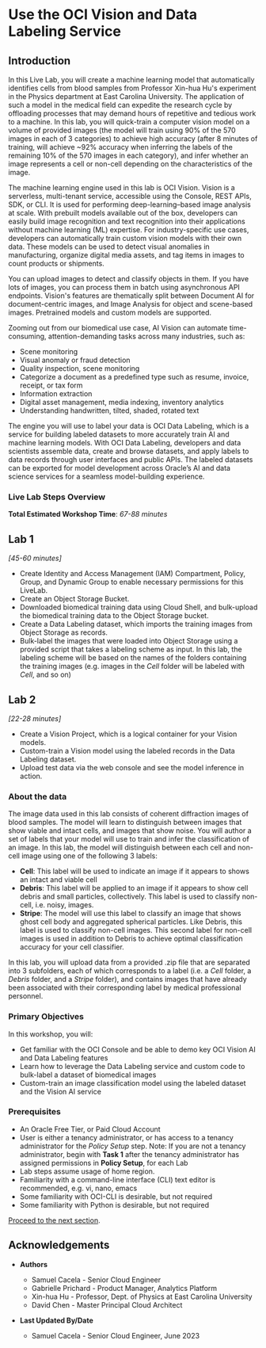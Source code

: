 # Use the OCI Vision and Data Labeling Service

## Introduction

In this Live Lab, you will create a machine learning model that automatically identifies cells from blood samples from Professor Xin-hua Hu's experiment in the Physics department at East Carolina University. The application of such a model in the medical field can expedite the research cycle by offloading processes that may demand hours of repetitive and tedious work to a machine. In this lab, you will quick-train a computer vision model on a volume of provided images (the model will train using 90% of the 570 images in each of 3 categories) to achieve high accuracy (after 8 minutes of training, will achieve ~92% accuracy when inferring the labels of the remaining 10% of the 570 images in each category), and infer whether an image represents a cell or non-cell depending on the characteristics of the image.

The machine learning engine used in this lab is OCI Vision. Vision is a serverless, multi-tenant service, accessible using the Console, REST APIs, SDK, or CLI. It is used for performing deep-learning–based image analysis at scale. With prebuilt models available out of the box, developers can easily build image recognition and text recognition into their applications without machine learning (ML) expertise. For industry-specific use cases, developers can automatically train custom vision models with their own data. These models can be used to detect visual anomalies in manufacturing, organize digital media assets, and tag items in images to count products or shipments.

You can upload images to detect and classify objects in them. If you have lots of images, you can process them in batch using asynchronous API endpoints. Vision's features are thematically split between Document AI for document-centric images, and Image Analysis for object and scene-based images. Pretrained models and custom models are supported.

Zooming out from our biomedical use case, AI Vision can automate time-consuming, attention-demanding tasks across many industries, such as:

- Scene monitoring
- Visual anomaly or fraud detection
- Quality inspection, scene monitoring
- Categorize a document as a predefined type such as resume, invoice, receipt, or tax form
- Information extraction
- Digital asset management, media indexing, inventory analytics
- Understanding handwritten, tilted, shaded, rotated text

The engine you will use to label your data is OCI Data Labeling, which is a service for building labeled datasets to more accurately train AI and machine learning models. With OCI Data Labeling, developers and data scientists assemble data, create and browse datasets, and apply labels to data records through user interfaces and public APIs. The labeled datasets can be exported for model development across Oracle’s AI and data science services for a seamless model-building experience.

### Live Lab Steps Overview

**Total Estimated Workshop Time**: *67-88 minutes*

## Lab 1
*\[45-60 minutes\]*

* Create Identity and Access Management (IAM) Compartment, Policy, Group, and Dynamic Group to enable necessary permissions for this LiveLab.
* Create an Object Storage Bucket.
* Downloaded biomedical training data using Cloud Shell, and bulk-upload the biomedical training data to the Object Storage bucket.
* Create a Data Labeling dataset, which imports the training images from Object Storage as records.
* Bulk-label the images that were loaded into Object Storage using a provided script that takes a labeling scheme as input. In this lab, the labeling scheme will be based on the names of the folders containing the training images (e.g. images in the *Cell* folder will be labeled with *Cell*, and so on)

## Lab 2
*\[22-28 minutes\]*

* Create a Vision Project, which is a logical container for your Vision models.
* Custom-train a Vision model using the labeled records in the Data Labeling dataset.
* Upload test data via the web console and see the model inference in action.

### About the data

The image data used in this lab consists of coherent diffraction images of blood samples. The model will learn to distinguish between images that show viable and intact cells, and images that show noise. You will author a set of labels that your model will use to train and infer the classification of an image. In this lab, the model will distinguish between each cell and non-cell image using one of the following 3 labels:

- **Cell**: This label will be used to indicate an image if it appears to shows an intact and viable cell
- **Debris**: This label will be applied to an image if it appears to show cell debris and small particles, collectively. This label is used to classify non-cell, i.e. noisy, images.
- **Stripe**: The model will use this label to classify an image that shows ghost cell body and aggregated spherical particles. Like Debris, this label is used to classify non-cell images. This second label for non-cell images is used in addition to Debris to achieve optimal classification accuracy for your cell classifier.

In this lab, you will upload data from a provided .zip file that are separated into 3 subfolders, each of which corresponds to a label (i.e. a *Cell* folder, a *Debris* folder, and a *Stripe* folder), and contains images that have already been associated with their corresponding label by medical professional personnel.

### Primary Objectives

In this workshop, you will:

* Get familiar with the OCI Console and be able to demo key OCI Vision AI and Data Labeling features
* Learn how to leverage the Data Labeling service and custom code to bulk-label a dataset of biomedical images
* Custom-train an image classification model using the labeled dataset and the Vision AI service

### Prerequisites

* An Oracle Free Tier, or Paid Cloud Account
* User is either a tenancy administrator, or has access to a tenancy administrator for the *Policy Setup* step.
    Note: If you are not a tenancy administrator, begin with **Task 1** after the tenancy administrator has assigned permissions in **Policy Setup**, for each Lab
* Lab steps assume usage of home region.
* Familiarity with a command-line interface (CLI) text editor is recommended, e.g. vi, nano, emacs
* Some familiarity with OCI-CLI is desirable, but not required
* Some familiarity with Python is desirable, but not required

[Proceed to the next section](#next).

## Acknowledgements

* **Authors**
    * Samuel Cacela - Senior Cloud Engineer
    * Gabrielle Prichard - Product Manager, Analytics Platform
    * Xin-hua Hu - Professor, Dept. of Physics at East Carolina University
    * David Chen - Master Principal Cloud Architect

* **Last Updated By/Date**
    * Samuel Cacela - Senior Cloud Engineer, June 2023
